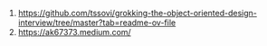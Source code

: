 1. https://github.com/tssovi/grokking-the-object-oriented-design-interview/tree/master?tab=readme-ov-file
2. https://ak67373.medium.com/
